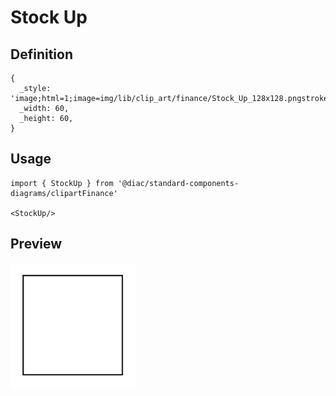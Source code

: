 # Stock Up

## Definition

```
{
  _style: 'image;html=1;image=img/lib/clip_art/finance/Stock_Up_128x128.pngstrokeColor=none;',
  _width: 60,
  _height: 60,
}
```

## Usage

```
import { StockUp } from '@diac/standard-components-diagrams/clipartFinance'

<StockUp/>
```

## Preview

<img src="./stock-up.png" width="200"/>
